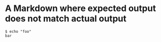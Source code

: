 # A Markdown where expected output does not match actual output

```console tesh-session="foo"
$ echo "foo"
bar
```

